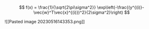 
$$
f(x) = \frac{1}{\sqrt{2\pi\sigma^2}} \exp\left(-\frac{(y^{(i)}-\vec{w}^T\vec{x}^{(i)})^2}{2\sigma^2}\right)
$$

![[Pasted image 20230516143353.png]]